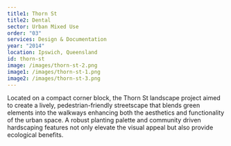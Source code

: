 ```yaml
---
title1: Thorn St
title2: Dental
sector: Urban Mixed Use
order: "03"
services: Design & Documentation
year: "2014"
location: Ipswich, Queensland
id: thorn-st
image: /images/thorn-st-2.png
image1: /images/thorn-st-1.png
image2: /images/thorn-st-3.png
---
```

Located on a compact corner block, the Thorn St landscape project aimed to create a lively, pedestrian-friendly streetscape that blends green elements into the walkways enhancing both the aesthetics and functionality of the urban space. A robust planting palette and community driven hardscaping features not only elevate the visual appeal but also provide ecological benefits.